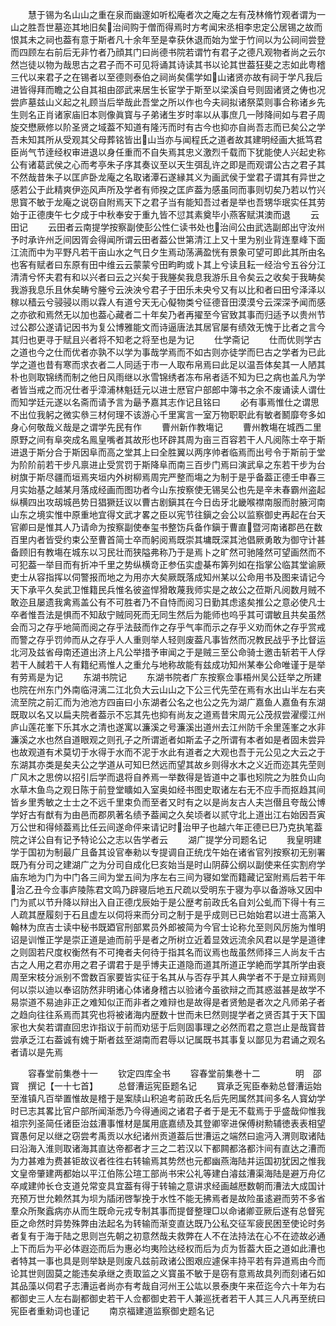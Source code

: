 <!-- { "loadSidebar": true } -->
　　慧于锡为名山山之重在泉而幽邃如听松庵者次之庵之左有茂林脩竹观者谓为一山之胜吾世墓迩其地旧矣治间购于僧而得焉时方考闻宋丞相李忠定公居锡之故而恨其未之祠也葢有意于斯者凡十余年至是幸获休退而始为堂于竹间以为公祠间尝登而四顾左右前后无非竹者乃顔其门曰尚德书院若谓竹有君子之德凡观物者尚之云尔然岂徒以物为哉思古之君子而不可见将诵其诗读其书以论其世葢狂斐之志如此粤稽三代以来君子之在锡者以至德则泰伯之祠尚矣儒学如山诸贤亦故有祠于学凡我后进皆得拜而瞻之公自其祖由邵武来居生长宦学于斯至以梁溪自号则固诸贤之俦也况尝庐墓兹山义起之礼顾当后举哉此吾堂之所以作也今夫祠拟诸祭菜则事合称诸乡先生则名正肖诸家庙旧本则像眞寳与子弟诸生岁时率以从事庶几一陟降间如与君子周旋交懋厥修以阶圣贤之域葢不知道有隆汚而时有古今也抑亦自尚吾志而已矣公之学吾未知其所从受观其父母葬铭皆出山当亦与闻程氏之道者故其建明经画大抵笃君臣尚气节逹经权审进退以身任重而不自失焉其忠义激烈千载而下犹能使人兴起史称公有诸葛武侯之心而考亭朱子序其奏议至以天生弭乱许之即是而观谓公古之君子其不然哉昔朱子以匡庐卧龙庵之名取诸潭石遂縁其义为画武侯于堂君子谓其有异世之感若公于此精爽伊迩风声所及学者有师揆之匡庐葢为感虽同而事则切矣乃若以竹兴思寳不敏于龙庵之说窃自附焉天下之君子当有能知吾过者是举也吾甥华珉实任其劳始于正德庚午七夕成于中秋奉安于重九皆不愆其素奠毕小燕客赋淇澳而退
　　云田记
　　云田者云南提学按察副使彭公性仁读书处也治间公由武选副郎出守汝州予时承许州乏间因胥会得闻所谓云田者葢公世第清江上又十里为别业背连羣峰下面江流而中为平野凡若干亩山水之气日夕生焉动荡满盈恍有景象可望可即此其所由名也客有赋者曰东原有田中维云云蒙蒙兮田畇畇或卜其上兮读且耘一经治兮五谷分江清清兮怀夫君有和以兴者曰云之兴矣于我塍矣我息我游乐且令矣云之收矣于我畴矣我游我息乐且休矣畴兮塍兮云泱泱兮君子于田乐未央兮又有以比和者曰田兮泽泽以稼以穑云兮骎骎以雨以霖人有道兮天无心儗物类兮征德音田漠漠兮云深深予闻而感之亦欲和焉然无以加也葢心藏者二十年矣乃者再擢至今官致其事而归适予以贵州节过公郡公遂请记因书为复公博雅能文而诗逼唐法其居官屡有绩效无愧于比者之言今其归也更寻于赋且兴者将不知老之将至也是为记
　　仕学斋记
　　仕而优则学古之道也今之仕而优者亦孰不以学为事哉学焉而不如古则亦徒学而巳古之学者为已此学之道也昔有寒而求衣者二人同适于市一人取布帛焉曰此足以温吾体矣其一人陋其朴也则取锦绣而制之他日风雨继以氷雪锦绣者冻布帛者适不知为巳之病也盖凡为学者皆当戒之而况仕者乎漳浦林魁廷元以进士厯官户部郎中簿书之余不废诵读人谓仕而知学廷元遂以名斋而请予言为朂予嘉其志作记且铭曰
　　必有事焉惟仕之谓思不出位我躬之微实叅三材何理不该游心千里寓言一室万物职职此有敏者鬭靡夸多如身心何敬哉义哉是之谓学先民有作
　　曹州新作教塲记
　　曹州教塲在城西二里原野之间有阜突成名鳯皇嘴者其故形也环辟其周为亩三百容若干人凡阅陈士卒于斯进退于斯分合于斯因阜而高之堂其上曰全胜翼以两序帅者临焉而出号令于斯前于堂为阶阶前若干步凡禀进止受赏罚于斯降阜而南三百步门焉曰演武阜之东若干步为台树旗于斯尽疆而垣焉夹垣内外树柳焉周完严整而塲之为制于是乎备葢正德壬申春三月实始基之越某月落成经画而图功者今山东按察使无锡吴公也先是辛未春霸州盗起纵横四出攻刼城邑势日猖獗廷议以曹古剧鎭其在今日齿牙北畿喉襟南服而肘腋河南山东之境实惟中原重地宜得文武才畧之臣以宪节往鎭之会公以监察御史再起在台天官卿曰是惟其人乃请命为按察副使奉玺书整饬兵备作鎭于曹直暨河南诸郡邑在数百里内者皆受约束公至曹首简士卒而躬阅焉既崇其墉既深其池倡厥勇敢为御守计甚备顾旧有教塲在城东以习民壮而狭隘弗称乃于是焉卜之旷然可驰隆然可望画然而不可犯葢一举目而有折冲千里之势纵横竒正参伍实虚棊布筭列如在指掌公临其堂谕厥吏士从容指挥以伺警报而地之为用亦大矣厥既落成知州某以公命用书及图来请记今天下承平久矣武卫惟籍民兵惟名彼盗悍猾敢蔑我师实是之故公之莅斯凡阅数月贼不敢迩且屡遗我禽焉盖公有不可胜者乃不自恃而阅习日勤其虑逺矣推公之意必使凡士卒者惟吾法是惧而不知敌宁贼同死而无同生然后为能师也呜乎其可谓敏且共矣虽然会而习之存乎地简而阅之存乎法鼓而作之存乎气率而示之存乎义劝而休之存乎赏戒而警之存乎罚帅而从之存乎人人重则举人轻则废葢凡事皆然而况教民战乎予比督运北河及兹省母南还道出济上凡公举措予审闻之于是贼三至公命骑士邀击斩若干人俘若干人馘若干人有籍纪焉惟人之重允与地称故能有兹成功知州某奉公命唯谨于是举有劳焉是为记
　　东湖书院记
　　东湖书院者广东按察佥事梧州吴公廷举之所建也院在州东门外南临浔漓二江北负大云山山之下公三代先茔在焉有水出山半左右夹流至院之前汇而为池池方四亩曰小东湖者公名之也公之先为湖广嘉鱼人嘉鱼有东湖既取以名又以扁夫院者葢示不忘其先也抑有尚友之道焉昔宋周元公茂叔尝濯缨江州庐山莲花峯下乐其水之清也遂寓以濂溪之号濂溪出道州去江州防千余里莲峯之水非濂溪之水也然自道眼观之则孔子之所谓逝者如斯孟子之所谓有本者如是者固未尝异也故观道有术莫切于水得于水而不泥于水此有道者之大观也吾于元公见之大云之于东湖其亦类是矣夫公之学道从可知巳然远而望其故乡则得水木之义近而迩其先茔则广风木之思傍以招引后学而退将自养焉一举数得是皆道中之事也矧院之为胜负山向水草木鱼鸟之观日陈于前登堂矌如入室奥如经书图史取诸左右无不应手而抠趋其间皆乡里秀敏之士士之不远千里束负而至者又时有之以是尚友古人夫岂僣且夸哉公博学好古有猷有为由邑而郡夙著名绩予葢闻之久矣顷者以贰守北上道出江右始因吾寅万公世和得倾葢焉比任云间遂命伻来请记时治甲子也越六年正德已巳乃克执笔葢院之详公自有记予特论公之志以告学者云
　　湖广提学分司题名记
　　我皇明建学于国初为制最广且备其设官奉勑以专提调自正统戊午始在诸省官列按察初无别署既乃有分司之建湖广之为分司自成化巳亥始当是时山阴薛公纲以副使来任实割府学庙东地为门为中门各三间为堂五间为序左右三间为寝如堂而籍藏记室附焉后若干年治乙丑今佥事庐陵陈君文鸣乃辟寝后地五尺疏以受明东于寝为亭以备游咏又因中门为贰以节升降以辩出入自正德戊辰始于是公歴考前政氏名自刘公虬而下得十有三人疏其歴履刻于石且虚左以伺将来而分司之制于是乎成则已已始始君以进士高第入翰林为庶吉士读中秘书既廼官刑部累员外郎被简为今官士论称允至则风厉施为惟明诏是训惟正学是崇正道是迪而前乎是者之所树立近着显效远流余风君以是学是道律之则固若尺度权衡然有不可掩者夫何待于指其名而议焉也哉虽然师择三人尚友千古古之人用之君亦用之君子谓君于是乎博夫正道隐而道其所道正学絶而学其所学由衰周至宋枝分派别不啻数百家要皆实征于名其从与否存乎其人典学者不于是立辩焉则何以崇以迪以奉诏防然非明诸心体诸身稽古以验诸今虽欲辩之而其惑滋甚是故学不易崇道不易迪非正之难知似正而非者之难辩也是故得是者贤勉是者次之凡师弟子者之趋向往往系焉而其究也将被诸海内歴数十世而未巳然则提学者之贤否其于天下国家也大矣若谓直回忠诈指议于前而劝惩于后则固事理之必然而君之意岂止是哉寳昔尝承乏江右葢诚有媿于斯者兹至湖南而君辱以记属既书其事复以鄙见为君诵之观名者请以是先焉














　　容春堂前集巻十一
　　钦定四库全书
　　容春堂前集巻十二　　　　明　邵寳　撰记【一十七首】
　　总督漕运宪臣题名记
　　寳承乏宪臣奉勑总督漕运始至淮镇凡百举置惟故是稽于是案牍山积追考前政氏名后先罔属然其间多名人寳幼学时已志其畧比官户部所闻渐悉乃今得通阅之诸君子者于是无不载焉于乎盛哉仰惟我祖宗列圣简任诸臣治兹漕事惟材是属用底嘉绩及其登卿宰进保傅树勲辅徳表表相望寳愚何足以继之窃尝考禹贡以水纪诸州贡道葢后世漕运之端然曰逾沔入渭则取诸陆曰沿海入淮则取诸海其直达帝都者才三之二若汉以下都闗都洛都汴间有直达之漕而为力甚难为费甚钜故议者徃徃右转输焉其势然也元都幽燕海陆并运国初犹因之惟我文皇帝肇建两都始以平江伯陈公瑄工部尚书宋公礼等建白濬兹漕渠海陆是避万舟亿卒咸建帅长仓支道兑常变具宜葢有得于转输之意讲求经画越厯数朝而漕法大成国计充预万世允赖然其为坝为牐闭啓掣挽于水性不能无拂焉者是故险虽逺避而劳不多省羣众所聚蠧病亦从而生既命元戎专制其事而提督整理□以命诸卿亚厥后遂有总督宪臣之命然时异势殊弊由法起名为转输而渐变直达既乃公私交征军疲民困至使论时务者复有于海于陆之思则岂先朝之初意然哉夫救弊在人不在法持法在心不在迹故必通上下而后为平必体遐迩而后为惠必均夷险达经权而后为贞为哲葢大臣之道如此漕也者特其一事也具是则举缺是则废凡兹前政诸公图艰应遽保丰持平若有异道焉由今而论其世则固莫之能违矣承继之责取监之义寳虽不敏于是窃有意焉故具列而刻诸石如其品藻以伺君子志漕运者尚亦有考哉自河州王公竑以景泰庚午来莅迄今六十年为右都御史三人左右副都御史若干人佥都御史若干人兼巡抚者若干人其三人凡再至统曰宪臣者重勑词也谨记
　　南京福建道监察御史题名记
